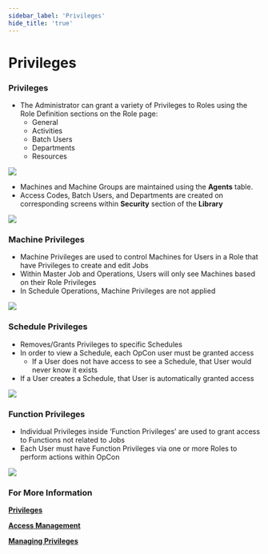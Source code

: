 ```yaml
---
sidebar_label: 'Privileges'
hide_title: 'true'
---
```


# Privileges

### Privileges

* The Administrator can grant a variety of Privileges to Roles using the Role Definition sections on the Role page:
  * General
  * Activities
  * Batch Users
  * Departments
  * Resources

![](../static/img/Privileges-3d96bfb55e975a93d3f6cdf49f9adc01.png)

* Machines and Machine Groups are maintained using the **Agents** table.
* Access Codes, Batch Users, and Departments are created on corresponding screens within **Security** section of the **Library**

![](../static/img/SecuritySection-f6a6fbe5d02ca92b8820f478a8bd6ab1.png)

### Machine Privileges

* Machine Privileges are used to control Machines for Users in a Role that have Privileges to create and edit Jobs
* Within Master Job and Operations, Users will only see Machines based on their Role Privileges
* In Schedule Operations, Machine Privileges are not applied

![](../static/img/Machine_Privileges-1c4bd6483644900832ba6ecbbeb06a95.png)

### Schedule Privileges

* Removes/Grants Privileges to specific Schedules
* In order to view a Schedule, each OpCon user must be granted access
    * If a User does not have access to see a Schedule, that User would never know it exists
* If a User creates a Schedule, that User is automatically granted access

![](../static/img/Schedule_Privilges-398fc204c2886f989a2534f57bf6c8c5.png)

### Function Privileges

* Individual Privileges inside ‘Function Privileges’ are used to grant access to Functions not related to Jobs
* Each User must have Function Privileges via one or more Roles to perform actions within OpCon

![](../static/img/Activities-83ab769adac3172955edc4c20d8f5b65.png)

### For More Information

**[Privileges](https://help.smatechnologies.com/opcon/core/administration/privileges)**

**[Access Management](https://help.smatechnologies.com/opcon/core/Files/UI/Solution-Manager/Library/AccessManagement/Access-Management)**

**[Managing Privileges](https://help.smatechnologies.com/opcon/core/Files/UI/Solution-Manager/Library/AccessManagement/Roles/Managing-Roles-And-Privileges)**